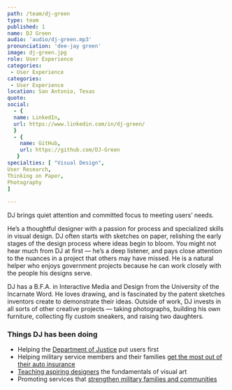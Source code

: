 ```yaml
---
path: /team/dj-green
type: team
published: 1
name: DJ Green
audio: 'audio/dj-green.mp3'
pronunciation: 'dee-jay green'
image: dj-green.jpg
role: User Experience
categories:
 - User Experience
categories:
 - User Experience
location: San Antonio, Texas
quote: 
social: 
  - {
  name: LinkedIn,
  url: https://www.linkedin.com/in/dj-green/
  }
  - {
    name: GitHub,
    url: https://github.com/DJ-Green
   }
specialties: [ "Visual Design",
User Research,
Thinking on Paper,
Photography
]
  
---
```


DJ brings quiet attention and committed focus to meeting users’ needs.

He’s a thoughtful designer with a passion for process and specialized skills in visual design. DJ often starts with sketches on paper, relishing the early stages of the design process where ideas begin to bloom. You might not hear much from DJ at first — he’s a deep listener, and pays close attention to the nuances in a project that others may have missed. He is a natural helper who enjoys government projects because he can work closely with the people his designs serve. 

DJ has a B.F.A. in Interactive Media and Design from the University of the Incarnate Word. He loves drawing, and is fascinated by the patent sketches inventors create to demonstrate their ideas. Outside of work, DJ invests in all sorts of other creative projects — taking photographs, building his own furniture, collecting fly custom sneakers, and raising two daughters.  




### Things DJ has been doing
* Helping the [Department of Justice](https://www.justice.gov/) put users first
* Helping military service members and their families [get the most out of their auto insurance](https://www.usaa.com/)
* [Teaching aspiring designers](https://www.uiw.edu/index.html) the fundamentals of visual art
* Promoting services that [strengthen military families and communities](https://www.jbsa.mil/Resources/Military-Family-Readiness/) 

